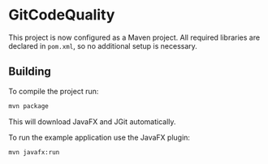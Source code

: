 # GitCodeQuality

This project is now configured as a Maven project. All required
libraries are declared in `pom.xml`, so no additional setup is
necessary.

## Building

To compile the project run:

```bash
mvn package
```

This will download JavaFX and JGit automatically.

To run the example application use the JavaFX plugin:

```bash
mvn javafx:run
```
